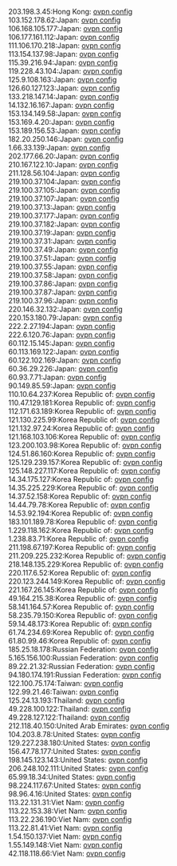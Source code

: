 203.198.3.45:Hong Kong: [ovpn config](vpn/203_198_3_45.ovpn)  
103.152.178.62:Japan: [ovpn config](vpn/103_152_178_62.ovpn)  
106.168.105.177:Japan: [ovpn config](vpn/106_168_105_177.ovpn)  
106.177.161.112:Japan: [ovpn config](vpn/106_177_161_112.ovpn)  
111.106.170.218:Japan: [ovpn config](vpn/111_106_170_218.ovpn)  
113.154.137.98:Japan: [ovpn config](vpn/113_154_137_98.ovpn)  
115.39.216.94:Japan: [ovpn config](vpn/115_39_216_94.ovpn)  
119.228.43.104:Japan: [ovpn config](vpn/119_228_43_104.ovpn)  
125.9.108.163:Japan: [ovpn config](vpn/125_9_108_163.ovpn)  
126.60.127.123:Japan: [ovpn config](vpn/126_60_127_123.ovpn)  
133.218.147.14:Japan: [ovpn config](vpn/133_218_147_14.ovpn)  
14.132.16.167:Japan: [ovpn config](vpn/14_132_16_167.ovpn)  
153.134.149.58:Japan: [ovpn config](vpn/153_134_149_58.ovpn)  
153.169.4.20:Japan: [ovpn config](vpn/153_169_4_20.ovpn)  
153.189.156.53:Japan: [ovpn config](vpn/153_189_156_53.ovpn)  
182.20.250.146:Japan: [ovpn config](vpn/182_20_250_146.ovpn)  
1.66.33.139:Japan: [ovpn config](vpn/1_66_33_139.ovpn)  
202.177.66.20:Japan: [ovpn config](vpn/202_177_66_20.ovpn)  
210.167.122.10:Japan: [ovpn config](vpn/210_167_122_10.ovpn)  
211.128.56.104:Japan: [ovpn config](vpn/211_128_56_104.ovpn)  
219.100.37.104:Japan: [ovpn config](vpn/219_100_37_104.ovpn)  
219.100.37.105:Japan: [ovpn config](vpn/219_100_37_105.ovpn)  
219.100.37.107:Japan: [ovpn config](vpn/219_100_37_107.ovpn)  
219.100.37.13:Japan: [ovpn config](vpn/219_100_37_13.ovpn)  
219.100.37.177:Japan: [ovpn config](vpn/219_100_37_177.ovpn)  
219.100.37.182:Japan: [ovpn config](vpn/219_100_37_182.ovpn)  
219.100.37.19:Japan: [ovpn config](vpn/219_100_37_19.ovpn)  
219.100.37.31:Japan: [ovpn config](vpn/219_100_37_31.ovpn)  
219.100.37.49:Japan: [ovpn config](vpn/219_100_37_49.ovpn)  
219.100.37.51:Japan: [ovpn config](vpn/219_100_37_51.ovpn)  
219.100.37.55:Japan: [ovpn config](vpn/219_100_37_55.ovpn)  
219.100.37.58:Japan: [ovpn config](vpn/219_100_37_58.ovpn)  
219.100.37.86:Japan: [ovpn config](vpn/219_100_37_86.ovpn)  
219.100.37.87:Japan: [ovpn config](vpn/219_100_37_87.ovpn)  
219.100.37.96:Japan: [ovpn config](vpn/219_100_37_96.ovpn)  
220.146.32.132:Japan: [ovpn config](vpn/220_146_32_132.ovpn)  
220.153.180.79:Japan: [ovpn config](vpn/220_153_180_79.ovpn)  
222.2.27.194:Japan: [ovpn config](vpn/222_2_27_194.ovpn)  
222.6.120.76:Japan: [ovpn config](vpn/222_6_120_76.ovpn)  
60.112.15.145:Japan: [ovpn config](vpn/60_112_15_145.ovpn)  
60.113.169.122:Japan: [ovpn config](vpn/60_113_169_122.ovpn)  
60.122.102.169:Japan: [ovpn config](vpn/60_122_102_169.ovpn)  
60.36.29.226:Japan: [ovpn config](vpn/60_36_29_226.ovpn)  
60.93.7.71:Japan: [ovpn config](vpn/60_93_7_71.ovpn)  
90.149.85.59:Japan: [ovpn config](vpn/90_149_85_59.ovpn)  
110.10.64.237:Korea Republic of: [ovpn config](vpn/110_10_64_237.ovpn)  
110.47.129.181:Korea Republic of: [ovpn config](vpn/110_47_129_181.ovpn)  
112.171.63.189:Korea Republic of: [ovpn config](vpn/112_171_63_189.ovpn)  
121.130.225.99:Korea Republic of: [ovpn config](vpn/121_130_225_99.ovpn)  
121.132.97.24:Korea Republic of: [ovpn config](vpn/121_132_97_24.ovpn)  
121.168.103.106:Korea Republic of: [ovpn config](vpn/121_168_103_106.ovpn)  
123.200.103.98:Korea Republic of: [ovpn config](vpn/123_200_103_98.ovpn)  
124.51.86.160:Korea Republic of: [ovpn config](vpn/124_51_86_160.ovpn)  
125.129.239.157:Korea Republic of: [ovpn config](vpn/125_129_239_157.ovpn)  
125.148.227.117:Korea Republic of: [ovpn config](vpn/125_148_227_117.ovpn)  
14.34.175.127:Korea Republic of: [ovpn config](vpn/14_34_175_127.ovpn)  
14.35.225.229:Korea Republic of: [ovpn config](vpn/14_35_225_229.ovpn)  
14.37.52.158:Korea Republic of: [ovpn config](vpn/14_37_52_158.ovpn)  
14.44.79.78:Korea Republic of: [ovpn config](vpn/14_44_79_78.ovpn)  
14.53.92.194:Korea Republic of: [ovpn config](vpn/14_53_92_194.ovpn)  
183.101.189.78:Korea Republic of: [ovpn config](vpn/183_101_189_78.ovpn)  
1.229.118.162:Korea Republic of: [ovpn config](vpn/1_229_118_162.ovpn)  
1.238.83.71:Korea Republic of: [ovpn config](vpn/1_238_83_71.ovpn)  
211.198.67.197:Korea Republic of: [ovpn config](vpn/211_198_67_197.ovpn)  
211.209.225.232:Korea Republic of: [ovpn config](vpn/211_209_225_232.ovpn)  
218.148.135.229:Korea Republic of: [ovpn config](vpn/218_148_135_229.ovpn)  
220.117.6.52:Korea Republic of: [ovpn config](vpn/220_117_6_52.ovpn)  
220.123.244.149:Korea Republic of: [ovpn config](vpn/220_123_244_149.ovpn)  
221.167.26.145:Korea Republic of: [ovpn config](vpn/221_167_26_145.ovpn)  
49.164.215.38:Korea Republic of: [ovpn config](vpn/49_164_215_38.ovpn)  
58.141.164.57:Korea Republic of: [ovpn config](vpn/58_141_164_57.ovpn)  
58.235.79.150:Korea Republic of: [ovpn config](vpn/58_235_79_150.ovpn)  
59.14.48.173:Korea Republic of: [ovpn config](vpn/59_14_48_173.ovpn)  
61.74.234.69:Korea Republic of: [ovpn config](vpn/61_74_234_69.ovpn)  
61.80.99.46:Korea Republic of: [ovpn config](vpn/61_80_99_46.ovpn)  
185.25.18.178:Russian Federation: [ovpn config](vpn/185_25_18_178.ovpn)  
5.165.156.100:Russian Federation: [ovpn config](vpn/5_165_156_100.ovpn)  
89.22.21.32:Russian Federation: [ovpn config](vpn/89_22_21_32.ovpn)  
94.180.174.191:Russian Federation: [ovpn config](vpn/94_180_174_191.ovpn)  
122.100.75.174:Taiwan: [ovpn config](vpn/122_100_75_174.ovpn)  
122.99.21.46:Taiwan: [ovpn config](vpn/122_99_21_46.ovpn)  
125.24.13.193:Thailand: [ovpn config](vpn/125_24_13_193.ovpn)  
49.228.100.122:Thailand: [ovpn config](vpn/49_228_100_122.ovpn)  
49.228.127.122:Thailand: [ovpn config](vpn/49_228_127_122.ovpn)  
212.118.40.150:United Arab Emirates: [ovpn config](vpn/212_118_40_150.ovpn)  
104.203.8.78:United States: [ovpn config](vpn/104_203_8_78.ovpn)  
129.227.238.180:United States: [ovpn config](vpn/129_227_238_180.ovpn)  
156.47.78.177:United States: [ovpn config](vpn/156_47_78_177.ovpn)  
198.145.123.143:United States: [ovpn config](vpn/198_145_123_143.ovpn)  
206.248.102.111:United States: [ovpn config](vpn/206_248_102_111.ovpn)  
65.99.18.34:United States: [ovpn config](vpn/65_99_18_34.ovpn)  
98.224.117.67:United States: [ovpn config](vpn/98_224_117_67.ovpn)  
98.96.4.16:United States: [ovpn config](vpn/98_96_4_16.ovpn)  
113.22.131.31:Viet Nam: [ovpn config](vpn/113_22_131_31.ovpn)  
113.22.153.38:Viet Nam: [ovpn config](vpn/113_22_153_38.ovpn)  
113.22.236.190:Viet Nam: [ovpn config](vpn/113_22_236_190.ovpn)  
113.22.81.41:Viet Nam: [ovpn config](vpn/113_22_81_41.ovpn)  
1.54.150.137:Viet Nam: [ovpn config](vpn/1_54_150_137.ovpn)  
1.55.149.148:Viet Nam: [ovpn config](vpn/1_55_149_148.ovpn)  
42.118.118.66:Viet Nam: [ovpn config](vpn/42_118_118_66.ovpn)  
